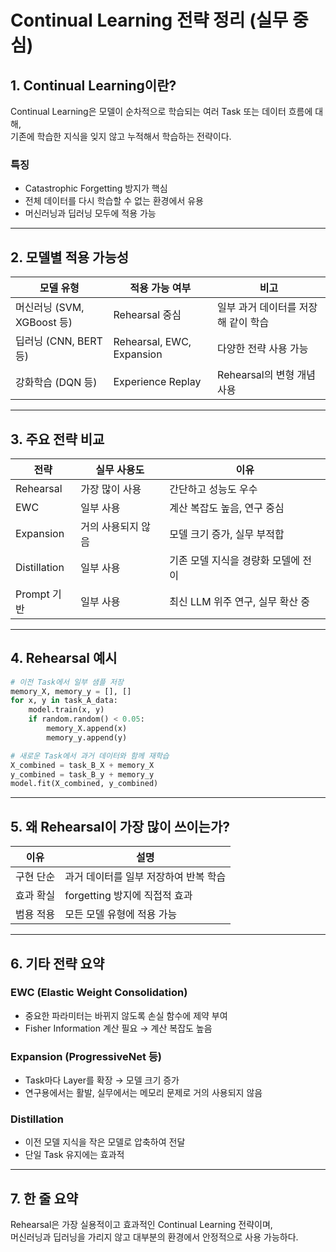 
# Continual Learning 전략 정리 (실무 중심)

## 1. Continual Learning이란?

Continual Learning은 모델이 순차적으로 학습되는 여러 Task 또는 데이터 흐름에 대해,  
기존에 학습한 지식을 잊지 않고 누적해서 학습하는 전략이다.

### 특징
- Catastrophic Forgetting 방지가 핵심
- 전체 데이터를 다시 학습할 수 없는 환경에서 유용
- 머신러닝과 딥러닝 모두에 적용 가능

---

## 2. 모델별 적용 가능성

| 모델 유형 | 적용 가능 여부 | 비고 |
|-----------|----------------|------|
| 머신러닝 (SVM, XGBoost 등) | Rehearsal 중심 | 일부 과거 데이터를 저장해 같이 학습 |
| 딥러닝 (CNN, BERT 등) | Rehearsal, EWC, Expansion | 다양한 전략 사용 가능 |
| 강화학습 (DQN 등) | Experience Replay | Rehearsal의 변형 개념 사용 |

---

## 3. 주요 전략 비교

| 전략 | 실무 사용도 | 이유 |
|------|--------------|------|
| Rehearsal | 가장 많이 사용 | 간단하고 성능도 우수 |
| EWC | 일부 사용 | 계산 복잡도 높음, 연구 중심 |
| Expansion | 거의 사용되지 않음 | 모델 크기 증가, 실무 부적합 |
| Distillation | 일부 사용 | 기존 모델 지식을 경량화 모델에 전이 |
| Prompt 기반 | 일부 사용 | 최신 LLM 위주 연구, 실무 확산 중 |

---

## 4. Rehearsal 예시

```python
# 이전 Task에서 일부 샘플 저장
memory_X, memory_y = [], []
for x, y in task_A_data:
    model.train(x, y)
    if random.random() < 0.05:
        memory_X.append(x)
        memory_y.append(y)

# 새로운 Task에서 과거 데이터와 함께 재학습
X_combined = task_B_X + memory_X
y_combined = task_B_y + memory_y
model.fit(X_combined, y_combined)
```

---

## 5. 왜 Rehearsal이 가장 많이 쓰이는가?

| 이유 | 설명 |
|------|------|
| 구현 단순 | 과거 데이터를 일부 저장하여 반복 학습 |
| 효과 확실 | forgetting 방지에 직접적 효과 |
| 범용 적용 | 모든 모델 유형에 적용 가능 |

---

## 6. 기타 전략 요약

### EWC (Elastic Weight Consolidation)
- 중요한 파라미터는 바뀌지 않도록 손실 함수에 제약 부여
- Fisher Information 계산 필요 → 계산 복잡도 높음

### Expansion (ProgressiveNet 등)
- Task마다 Layer를 확장 → 모델 크기 증가
- 연구용에서는 활발, 실무에서는 메모리 문제로 거의 사용되지 않음

### Distillation
- 이전 모델 지식을 작은 모델로 압축하여 전달
- 단일 Task 유지에는 효과적

---

## 7. 한 줄 요약

Rehearsal은 가장 실용적이고 효과적인 Continual Learning 전략이며,  
머신러닝과 딥러닝을 가리지 않고 대부분의 환경에서 안정적으로 사용 가능하다.
